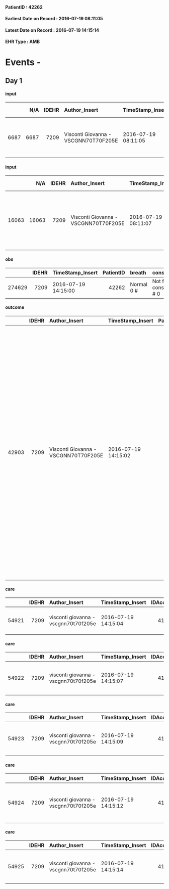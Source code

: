 
#### PatientID : 42262
#### Earliest Date on Record : 2016-07-19 08:11:05
#### Latest Date on Record : 2016-07-19 14:15:14
#### EHR Type : AMB

# Events - 

## Day 1

#### input
|      |    N/A |   IDEHR | Author_Insert                        | TimeStamp_Insert    |   IDAccess | EHRType   |   PatientID |   IDDigitalSignDocument | persone_vicine   |   Unnamed: 0_y |   IDANAMNESI_MED |   Non_Rilevabile_y | Note_Non_Rilevabile_y   | diagnosis                                                                      |
|-----:|-------:|--------:|:-------------------------------------|:--------------------|-----------:|:----------|------------:|------------------------:|:-----------------|---------------:|-----------------:|-------------------:|:------------------------|:-------------------------------------------------------------------------------|
| 6687 |   6687 |    7209 | Visconti Giovanna - VSCGNN70T70F205E | 2016-07-19 08:11:05 |      41724 | AMB       |       42262 |                  430528 | N/A              |           6888 |             4699 |                  0 | NR                      | Nel 2004 dg di k mammella sx con metastasi ossee.Effettuata cte ormonoterapia. |

#### input
|       |    N/A |   IDEHR | Author_Insert                        | TimeStamp_Insert    |   IDAccess | EHRType   |   PatientID |   IDDigitalSignDocument | persone_vicine   |   Unnamed: 0_y.1 |   IDDIAGNOSI_ICD |   Non_Rilevabile_y.1 | Note_Non_Rilevabile_y.1   | I_ICD                                                                              | II_ICD                                                       | III_ICD                                                                            | IV_ICD                                           | V_ICD                                                              | I_Anno   | II_Anno   |
|------:|-------:|--------:|:-------------------------------------|:--------------------|-----------:|:----------|------------:|------------------------:|:-----------------|-----------------:|-----------------:|---------------------:|:--------------------------|:-----------------------------------------------------------------------------------|:-------------------------------------------------------------|:-----------------------------------------------------------------------------------|:-------------------------------------------------|:-------------------------------------------------------------------|:---------|:----------|
| 16063 |  16063 |    7209 | Visconti Giovanna - VSCGNN70T70F205E | 2016-07-19 08:11:07 |      41724 | AMB       |       42262 |                  430529 | N/A              |             1624 |             1624 |                    0 | NR                        | 1748 - Tumori maligni della altre sedi specificate della mammella della donna#2091 | 1985 - Tumori maligni secondari di osso e midollo osseo#2162 | 1961 - Tumori maligni secondari e non specificati dei linfonodi intratoracici#2141 | 1970 - Tumori maligni secondari del polmone#2148 | 1983 - Tumori maligni secondari di encefalo e midollo spinale#2160 | 2004#44  | 2004#44   |

#### obs
|        |   IDEHR | TimeStamp_Insert    |   PatientID | breath     | consolability           | body_language   | facial_expression           |
|-------:|--------:|:--------------------|------------:|:-----------|:------------------------|:----------------|:----------------------------|
| 274629 |    7209 | 2016-07-19 14:15:00 |       42262 | Normal 0 # | Not for consolation # 0 | Relaxed # 0     | Smiling or inexpressive # 0 |

#### outcome
|       |   IDEHR | Author_Insert                        | TimeStamp_Insert    |   PatientID |   IDDigitalSignDocument |   IDPAI_VIDAS | opt_problem                     |   opt_problem_num | opt_obiettivo                                                                                                                                                                                                   |   opt_obiettivo_num | opt_stato_problema   |   opt_stato_problema_num | opt_interventi                                                                                                                                                                                                                                                                                                                                                                                                                                                                                                                       |   opt_interventi_num |
|------:|--------:|:-------------------------------------|:--------------------|------------:|------------------------:|--------------:|:--------------------------------|------------------:|:----------------------------------------------------------------------------------------------------------------------------------------------------------------------------------------------------------------|--------------------:|:---------------------|-------------------------:|:-------------------------------------------------------------------------------------------------------------------------------------------------------------------------------------------------------------------------------------------------------------------------------------------------------------------------------------------------------------------------------------------------------------------------------------------------------------------------------------------------------------------------------------|---------------------:|
| 42903 |    7209 | Visconti Giovanna - VSCGNN70T70F205E | 2016-07-19 14:15:02 |       42262 |                  431054 |         44998 | Deficit in the care of s√® # 25 |                 4 | Maintain the patient's dignity, where possible, by helping him or her to accept his / her limitations, evaluating himself / herself realistically and objectively (eating, washing, dressing, eliminating) # 42 |                   4 | Open Problem # 1     |                        1 | Implementation PAI - Ensuring the right privacy # 182; PAI Implementation - completely replace the attivit√ † daily life # 183; Counseling - Encourage to express feelings about the care deficit s√® # 184; Counseling - Exploring delicately his disabilit√ † ¬ † # 185; Counseling - Exploring the patient's feelings in relation to his disabilit√ † ¬ † and its need help # 186; aids - Request supply of swivel seat bathtub # 209; Information - Giving reliable information and strengthen gi√ information † ¬ † dates # 191 |                    4 |

#### care
|       |   IDEHR | Author_Insert                        | TimeStamp_Insert    |   IDAccess | EHRType   |   PatientID |   IDTERAPIE_OUTPAT_VIDAS | ds_dose   | opt_via_di_somm        | ds_ora       | dt_data_inizio      |   opt_pregressa |   opt_somm_terapia |   opt_estemporanea |   opt_termina |   opt_somm_in_pompa | opt_farmaco                          | Note_al_bisogno   |
|------:|--------:|:-------------------------------------|:--------------------|-----------:|:----------|------------:|-------------------------:|:----------|:-----------------------|:-------------|:--------------------|----------------:|-------------------:|-------------------:|--------------:|--------------------:|:-------------------------------------|:------------------|
| 54921 |    7209 | visconti giovanna - vscgnn70t70f205e | 2016-07-19 14:15:04 |      41788 | amb       |       42262 |                    32529 | 1 fl      | subcutaneously # 3 = 3 | at need # 24 | 2016-07-19 00:00:00 |               0 |                  0 |                  0 |             0 |                   0 | delorazepam (en 1 ml 2 mg fl) # 1848 | if agitation      |

#### care
|       |   IDEHR | Author_Insert                        | TimeStamp_Insert    |   IDAccess | EHRType   |   PatientID |   IDTERAPIE_OUTPAT_VIDAS | ds_dose    | opt_via_di_somm     | ds_ora   | dt_data_inizio      | ds_note_y      |   opt_pregressa |   opt_somm_terapia |   opt_estemporanea |   opt_termina |   opt_somm_in_pompa | opt_farmaco                                   |
|------:|--------:|:-------------------------------------|:--------------------|-----------:|:----------|------------:|-------------------------:|:-----------|:--------------------|:---------|:--------------------|:---------------|----------------:|-------------------:|-------------------:|--------------:|--------------------:|:----------------------------------------------|
| 54922 |    7209 | visconti giovanna - vscgnn70t70f205e | 2016-07-19 14:15:07 |      41788 | amb       |       42262 |                    32530 | 25 mcg / h | transdermal # 4 = 4 | 08 # 8   | 2016-07-19 00:00:00 | every 72 hours |               0 |                  0 |                  0 |             0 |                   0 | fentanyl (durogesic tts 25 mcg / hour) # 1648 |

#### care
|       |   IDEHR | Author_Insert                        | TimeStamp_Insert    |   IDAccess | EHRType   |   PatientID |   IDTERAPIE_OUTPAT_VIDAS | ds_dose   | opt_via_di_somm        | ds_ora       | dt_data_inizio      | ds_note_y   |   opt_pregressa |   opt_somm_terapia |   opt_estemporanea |   opt_termina |   opt_somm_in_pompa | opt_farmaco                                            |
|------:|--------:|:-------------------------------------|:--------------------|-----------:|:----------|------------:|-------------------------:|:----------|:-----------------------|:-------------|:--------------------|:------------|----------------:|-------------------:|-------------------:|--------------:|--------------------:|:-------------------------------------------------------|
| 54923 |    7209 | visconti giovanna - vscgnn70t70f205e | 2016-07-19 14:15:09 |      41788 | amb       |       42262 |                    32531 | 1 fl      | subcutaneously # 3 = 3 | at need # 24 | 2016-07-19 00:00:00 | if vomiting |               0 |                  0 |                  0 |             0 |                   0 | scopolamine butylbromide (buscopan 20mg / ml fl) # 997 |

#### care
|       |   IDEHR | Author_Insert                        | TimeStamp_Insert    |   IDAccess | EHRType   |   PatientID |   IDTERAPIE_OUTPAT_VIDAS | ds_dose   | opt_via_di_somm        | ds_ora       | dt_data_inizio      |   opt_pregressa |   opt_somm_terapia |   opt_estemporanea |   opt_termina |   opt_somm_in_pompa | opt_farmaco                                                     | Note_al_bisogno   |
|------:|--------:|:-------------------------------------|:--------------------|-----------:|:----------|------------:|-------------------------:|:----------|:-----------------------|:-------------|:--------------------|----------------:|-------------------:|-------------------:|--------------:|--------------------:|:----------------------------------------------------------------|:------------------|
| 54924 |    7209 | visconti giovanna - vscgnn70t70f205e | 2016-07-19 14:15:12 |      41788 | amb       |       42262 |                    32532 | 1/2 fl    | subcutaneously # 3 = 3 | at need # 24 | 2016-07-19 00:00:00 |               0 |                  0 |                  0 |             0 |                   0 | morphine hydrochloride (10 mg morphine hydrochloride fl) # 1598 | if pain           |

#### care
|       |   IDEHR | Author_Insert                        | TimeStamp_Insert    |   IDAccess | EHRType   |   PatientID |   IDTERAPIE_OUTPAT_VIDAS | ds_dose   | opt_via_di_somm        | ds_ora          | dt_data_inizio      |   opt_pregressa |   opt_somm_terapia |   opt_estemporanea |   opt_termina |   opt_somm_in_pompa | opt_farmaco                                    |
|------:|--------:|:-------------------------------------|:--------------------|-----------:|:----------|------------:|-------------------------:|:----------|:-----------------------|:----------------|:--------------------|----------------:|-------------------:|-------------------:|--------------:|--------------------:|:-----------------------------------------------|
| 54925 |    7209 | visconti giovanna - vscgnn70t70f205e | 2016-07-19 14:15:14 |      41788 | amb       |       42262 |                    32533 | 1 fl      | subcutaneously # 3 = 3 | 08 # 8; 15 # 15 | 2016-07-19 00:00:00 |               0 |                  0 |                  0 |             0 |                   0 | dexamethasone (8 mg soldesam strong fl) # 1448 |


